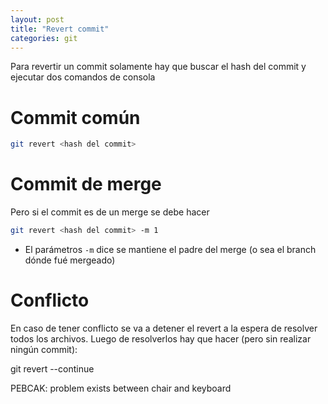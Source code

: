 ```yaml
---
layout: post
title: "Revert commit"
categories: git
---
```


Para revertir un commit solamente hay que<!--more--> buscar el hash del commit y ejecutar dos comandos de consola

# Commit común

```bash
git revert <hash del commit>
```

# Commit de merge

Pero si el commit es de un merge se debe hacer

```bash
git revert <hash del commit> -m 1
```

- El parámetros `-m` dice se mantiene el padre del merge (o sea el branch dónde fué mergeado)

# Conflicto

En caso de tener conflicto se va a detener el revert a la espera de resolver todos los archivos.
Luego de resolverlos hay que hacer (pero sin realizar ningún commit):

git revert --continue

PEBCAK: problem exists between chair and keyboard
